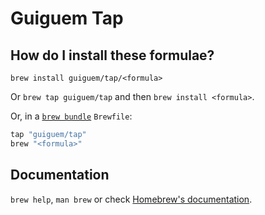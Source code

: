 # Guiguem Tap

## How do I install these formulae?

`brew install guiguem/tap/<formula>`

Or `brew tap guiguem/tap` and then `brew install <formula>`.

Or, in a [`brew bundle`](https://github.com/Homebrew/homebrew-bundle) `Brewfile`:

```ruby
tap "guiguem/tap"
brew "<formula>"
```

## Documentation

`brew help`, `man brew` or check [Homebrew's documentation](https://docs.brew.sh).

